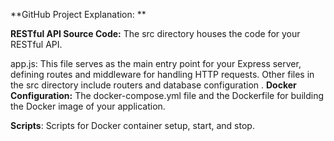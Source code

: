 **GitHub Project Explanation:
**

**RESTful API Source Code:** The src directory houses the code for your RESTful API.

app.js: This file serves as the main entry point for your Express server, defining routes and middleware for handling HTTP requests.
Other files in the src directory  include routers and database configuration .
**Docker Configuration:** The docker-compose.yml file and the Dockerfile for building the Docker image of your application.

**Scripts**: Scripts for Docker container setup, start, and stop.

